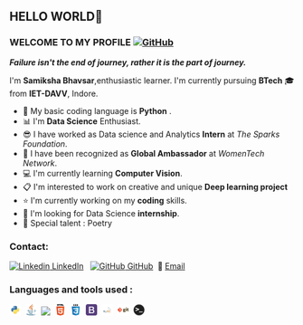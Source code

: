  ##                                                                   HELLO WORLD👋
###                                               **WELCOME TO MY PROFILE** [![GitHub](https://i.stack.imgur.com/tskMh.png)](https://github.com/SamikshaBhavsar)
***Failure isn't the end of journey, rather it is the part of journey.***

I'm **Samiksha Bhavsar**,enthusiastic learner. I'm currently pursuing **BTech** :mortar_board: from **IET-DAVV**, Indore. 
* :white_square_button: My basic coding language is **Python** .
* :bar_chart: I'm **Data Science** Enthusiast.
* :sunglasses: I have worked as Data science and Analytics **Intern** at *The Sparks Foundation*.
* :raising_hand: I have been recognized as **Global Ambassador** at *WomenTech Network*.
* :computer: I'm currently learning **Computer Vision**.
* :clipboard: I'm interested to work on creative and unique **Deep learning project**
* :star: I'm currently working on my **coding** skills.
* :mega: I'm looking for Data Science **internship**.
* :gem: Special talent : Poetry

### **Contact**:
[![Linkedin](https://i.stack.imgur.com/gVE0j.png) LinkedIn](https://www.linkedin.com/in/samiksha-bhavsar-33837417a)
&nbsp;
 [![GitHub](https://i.stack.imgur.com/tskMh.png) GitHub](https://github.com/SamikshaBhavsar)&nbsp;
:email: [Email](samikshabhavsar1999@gmail.com)


### Languages and tools used :

<code><img height="20" src="https://raw.githubusercontent.com/github/explore/80688e429a7d4ef2fca1e82350fe8e3517d3494d/topics/python/python.png"></code>&nbsp;
<code><img height="20" src="https://raw.githubusercontent.com/github/explore/80688e429a7d4ef2fca1e82350fe8e3517d3494d/topics/java/java.png"></code>&nbsp;
<code><img height="20" src="https://raw.githubusercontent.com/github/explore/80688e429a7d4ef2fca1e82350fe8e3517d3494d/topics/javscriptcript/javascript.png"></code>&nbsp;
<code><img height="20" src="https://raw.githubusercontent.com/github/explore/80688e429a7d4ef2fca1e82350fe8e3517d3494d/topics/html/html.png"></code>&nbsp;
<code><img height="20" src="https://raw.githubusercontent.com/github/explore/80688e429a7d4ef2fca1e82350fe8e3517d3494d/topics/css/css.png"></code>&nbsp;
<code><img height="20" src="https://raw.githubusercontent.com/github/explore/80688e429a7d4ef2fca1e82350fe8e3517d3494d/topics/bootstrap/bootstrap.png"></code>&nbsp;
<code><img height="20" src="https://raw.githubusercontent.com/github/explore/80688e429a7d4ef2fca1e82350fe8e3517d3494d/topics/mysql/mysql.png"></code>&nbsp;
<code><img height="20" src="https://raw.githubusercontent.com/github/explore/80688e429a7d4ef2fca1e82350fe8e3517d3494d/topics/git/git.png"></code>&nbsp;
<code><img height="20" src="https://raw.githubusercontent.com/github/explore/80688e429a7d4ef2fca1e82350fe8e3517d3494d/topics/terminal/terminal.png"></code>





